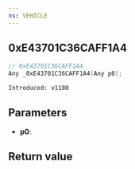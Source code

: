 ```yaml
---
ns: VEHICLE
---
```

## 0xE43701C36CAFF1A4

```c
// 0xE43701C36CAFF1A4
Any _0xE43701C36CAFF1A4(Any p0);
```

```
Introduced: v1180
```

## Parameters
* **p0**:

## Return value
